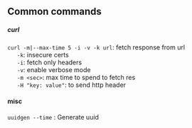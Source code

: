 ## Common commands

##### curl
`curl -m|--max-time 5 -i -v -k url`: fetch response from url <br/>
`   -k`: insecure certs<br/>
`   -i`: fetch only headers <br/>
`   -v`: enable verbose mode <br/>
`   -m <sec>`: max time to spend to fetch res <br/>
`   -H "key: value"`: to send http header <br/>

#### misc

`uuidgen --time` : Generate uuid <br/>
